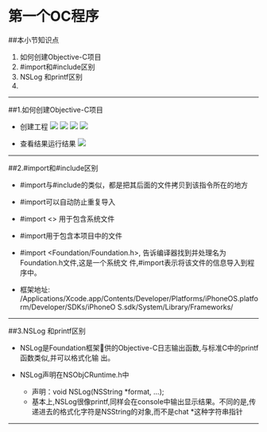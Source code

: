 # 第一个OC程序
##本小节知识点
1. 如何创建Objective-C项目
2. #import和#include区别
3. NSLog 和printf区别
4.

---

##1.如何创建Objective-C项目
- 创建工程
![](http://7xj0kx.com1.z0.glb.clouddn.com/Snip20150512_3.png)
![](http://7xj0kx.com1.z0.glb.clouddn.com/Snip20150512_4.png)
![](http://7xj0kx.com1.z0.glb.clouddn.com/Snip20150527_8.png)
![](http://7xj0kx.com1.z0.glb.clouddn.com/Snip20150527_9.png)

- 查看结果运行结果
![](http://7xj0kx.com1.z0.glb.clouddn.com/Snip20150527_11.png)

---

##2.#import和#include区别
- \#import与#include的类似，都是把其后面的文件拷贝到该指令所在的地方
- \#import可以自动防止重复导入
- \#import <> 用于包含系统文件
- \#import用于包含本项目中的文件

- \#import <Foundation/Foundation.h>, 告诉编译器找到并处理名为Foundation.h文件,这是一个系统文 件,#import表示将该文件的信息导入到程序中。

- 框架地址: /Applications/Xcode.app/Contents/Developer/Platforms/iPhoneOS.platform/Developer/SDKs/iPhoneO S.sdk/System/Library/Frameworks/

---

##3.NSLog 和printf区别
- NSLog是Foundation框架􏰀供的Objective-C日志输出函数,与标准C中的printf函数类似,并可以格式化输 出。

- NSLog声明在NSObjCRuntime.h中
    + 声明：void NSLog(NSString *format, ...);
    + 基本上,NSLog很像printf,同样会在console中输出显示结果。不同的是,传递进去的格式化字符是NSString的对象,而不是chat *这种字符串指针

---
